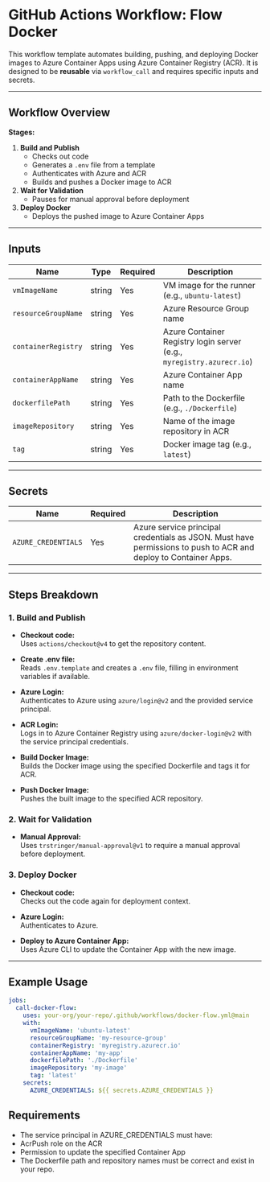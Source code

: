 # GitHub Actions Workflow: Flow Docker

This workflow template automates building, pushing, and deploying Docker images to Azure Container Apps using Azure Container Registry (ACR). It is designed to be **reusable** via `workflow_call` and requires specific inputs and secrets.

---

## Workflow Overview

**Stages:**
1. **Build and Publish**
   - Checks out code
   - Generates a `.env` file from a template
   - Authenticates with Azure and ACR
   - Builds and pushes a Docker image to ACR
2. **Wait for Validation**
   - Pauses for manual approval before deployment
3. **Deploy Docker**
   - Deploys the pushed image to Azure Container Apps

---

## Inputs

| Name                | Type   | Required | Description                                   |
|---------------------|--------|----------|-----------------------------------------------|
| `vmImageName`       | string | Yes      | VM image for the runner (e.g., `ubuntu-latest`) |
| `resourceGroupName` | string | Yes      | Azure Resource Group name                     |
| `containerRegistry` | string | Yes      | Azure Container Registry login server (e.g., `myregistry.azurecr.io`) |
| `containerAppName`  | string | Yes      | Azure Container App name                      |
| `dockerfilePath`    | string | Yes      | Path to the Dockerfile (e.g., `./Dockerfile`) |
| `imageRepository`   | string | Yes      | Name of the image repository in ACR           |
| `tag`               | string | Yes      | Docker image tag (e.g., `latest`)             |

---

## Secrets

| Name                | Required | Description                                      |
|---------------------|----------|--------------------------------------------------|
| `AZURE_CREDENTIALS` | Yes      | Azure service principal credentials as JSON. Must have permissions to push to ACR and deploy to Container Apps. |

---

## Steps Breakdown

### 1. Build and Publish

- **Checkout code:**  
  Uses `actions/checkout@v4` to get the repository content.

- **Create .env file:**  
  Reads `.env.template` and creates a `.env` file, filling in environment variables if available.

- **Azure Login:**  
  Authenticates to Azure using `azure/login@v2` and the provided service principal.

- **ACR Login:**  
  Logs in to Azure Container Registry using `azure/docker-login@v2` with the service principal credentials.

- **Build Docker Image:**  
  Builds the Docker image using the specified Dockerfile and tags it for ACR.

- **Push Docker Image:**  
  Pushes the built image to the specified ACR repository.

### 2. Wait for Validation

- **Manual Approval:**  
  Uses `trstringer/manual-approval@v1` to require a manual approval before deployment.

### 3. Deploy Docker

- **Checkout code:**  
  Checks out the code again for deployment context.

- **Azure Login:**  
  Authenticates to Azure.

- **Deploy to Azure Container App:**  
  Uses Azure CLI to update the Container App with the new image.

---

## Example Usage

```yaml
jobs:
  call-docker-flow:
    uses: your-org/your-repo/.github/workflows/docker-flow.yml@main
    with:
      vmImageName: 'ubuntu-latest'
      resourceGroupName: 'my-resource-group'
      containerRegistry: 'myregistry.azurecr.io'
      containerAppName: 'my-app'
      dockerfilePath: './Dockerfile'
      imageRepository: 'my-image'
      tag: 'latest'
    secrets:
      AZURE_CREDENTIALS: ${{ secrets.AZURE_CREDENTIALS }}
```

## Requirements

- The service principal in AZURE_CREDENTIALS must have:
- AcrPush role on the ACR
- Permission to update the specified Container App
- The Dockerfile path and repository names must be correct and exist in your repo.